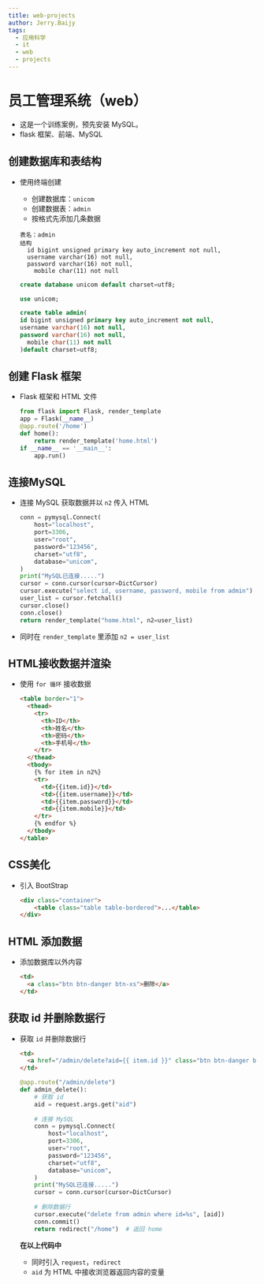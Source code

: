 ```yaml
---
title: web-projects
author: Jerry.Baijy
tags:
  - 应用科学
  - it
  - web
  - projects
---
```


# 员工管理系统（web）

- 这是一个训练案例，预先安装 MySQL。
- flask 框架、前端、MySQL

## 创建数据库和表结构

- 使用终端创建

    - 创建数据库：`unicom`
    - 创建数据表：`admin`
    - 按格式先添加几条数据

    ```
    表名：admin
    结构
      id bigint unsigned primary key auto_increment not null,
      username varchar(16) not null,
      password varchar(16) not null,
        mobile char(11) not null
    ```

    ```sql
    create database unicom default charset=utf8;
    
    use unicom;
    
    create table admin(
    id bigint unsigned primary key auto_increment not null,
    username varchar(16) not null,
    password varchar(16) not null,
      mobile char(11) not null
    )default charset=utf8;
    ```

## 创建 Flask 框架

- Flask 框架和 HTML 文件

    ```python
    from flask import Flask, render_template
    app = Flask(__name__)
    @app.route('/home')
    def home():
        return render_template('home.html')
    if __name__ == '__main__':
        app.run()
    ```

## 连接MySQL

- 连接 MySQL 获取数据并以 `n2` 传入 HTML

    ```python
    conn = pymysql.Connect(
        host="localhost",
        port=3306,
        user="root",
        password="123456",
        charset="utf8",
        database="unicom",
    )
    print("MySQL已连接.....")
    cursor = conn.cursor(cursor=DictCursor)
    cursor.execute("select id, username, password, mobile from admin")
    user_list = cursor.fetchall()
    cursor.close()
    conn.close()
    return render_template("home.html", n2=user_list)
    ```

- 同时在 `render_template` 里添加 `n2 = user_list`

## HTML接收数据并渲染

- 使用 `for 循环` 接收数据

    ```html
    <table border="1">
      <thead>
        <tr>
          <th>ID</th>
          <th>姓名</th>
          <th>密码</th>
          <th>手机号</th>
        </tr>
      </thead>
      <tbody>
        {% for item in n2%}
        <tr>
          <td>{{item.id}}</td>
          <td>{{item.username}}</td>
          <td>{{item.password}}</td>
          <td>{{item.mobile}}</td>
        </tr>
        {% endfor %}
      </tbody>
    </table>
    ```

## CSS美化

- 引入 BootStrap

    ```html
    <div class="container">
        <table class="table table-bordered">...</table>
    </div>
    ```

## HTML 添加数据

- 添加数据库以外内容

    ```html
    <td>
      <a class="btn btn-danger btn-xs">删除</a>
    </td>
    ```

## 获取 id 并删除数据行

- 获取 `id` 并删除数据行

    ```html
    <td>
      <a href="/admin/delete?aid={{ item.id }}" class="btn btn-danger btn-xs">删除</a>
    </td>
    ```

    ``` python
    @app.route("/admin/delete")
    def admin_delete():
        # 获取 id
        aid = request.args.get("aid")
      
        # 连接 MySQL
        conn = pymysql.Connect(
            host="localhost",
            port=3306,
            user="root",
            password="123456",
            charset="utf8",
            database="unicom",
        )
        print("MySQL已连接.....")
        cursor = conn.cursor(cursor=DictCursor)
      
        # 删除数据行
        cursor.execute("delete from admin where id=%s", [aid])
        conn.commit()
        return redirect("/home")  # 返回 home
    ```

    **在以上代码中**

    - 同时引入 `request`，`redirect`
    - `aid` 为 HTML 中接收浏览器返回内容的变量 